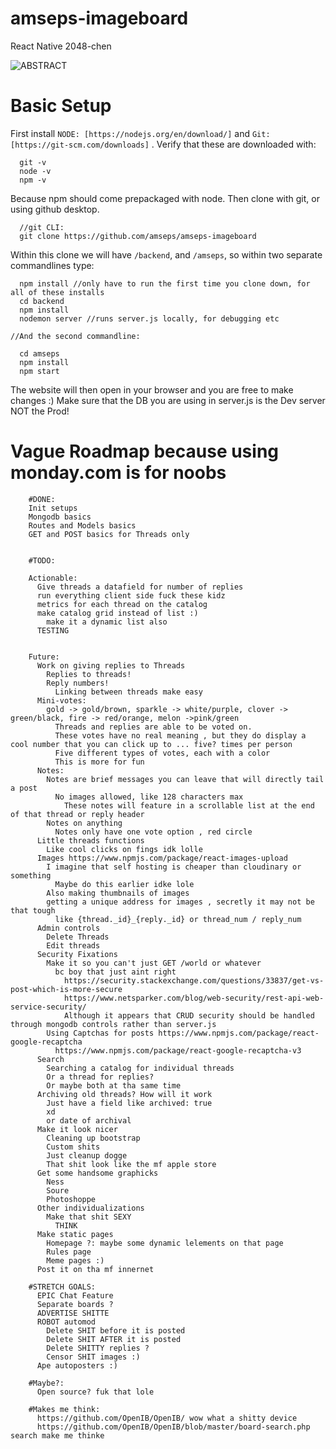 # amseps-imageboard
 React Native 2048-chen

![ABSTRACT](https://images.ctfassets.net/hrltx12pl8hq/5GaLeZJlLyOiQC4gOA0qUM/a0398c237e9744ade8b072f99349e07a/shutterstock_152461202_thumb.jpg?fit=fill&w=368&h=207)

# Basic Setup
First install `NODE: [https://nodejs.org/en/download/]` and `Git: [https://git-scm.com/downloads]` . Verify that these are downloaded with:
````
  git -v
  node -v
  npm -v
````
Because npm should come prepackaged with node. Then clone with git, or using github desktop.
```
  //git CLI:
  git clone https://github.com/amseps/amseps-imageboard
```
Within this clone we will have `/backend`, and `/amseps`, so within two separate commandlines type:
```
  npm install //only have to run the first time you clone down, for all of these installs
  cd backend
  npm install
  nodemon server //runs server.js locally, for debugging etc

//And the second commandline:

  cd amseps
  npm install 
  npm start
```
The website will then open in your browser and you are free to make changes :) Make sure that the DB you are using in server.js is the Dev server NOT the Prod!


# Vague Roadmap because using monday.com is for noobs
```
  	#DONE:
    Init setups
    Mongodb basics
    Routes and Models basics
    GET and POST basics for Threads only


  	#TODO:

    Actionable:
      Give threads a datafield for number of replies
      run everything client side fuck these kidz
      metrics for each thread on the catalog
      make catalog grid instead of list :)
        make it a dynamic list also
      TESTING


    Future:
      Work on giving replies to Threads
        Replies to threads!
        Reply numbers!
          Linking between threads make easy
      Mini-votes:
        gold -> gold/brown, sparkle -> white/purple, clover -> green/black, fire -> red/orange, melon ->pink/green
          Threads and replies are able to be voted on.
          These votes have no real meaning , but they do display a cool number that you can click up to ... five? times per person
          Five different types of votes, each with a color
          This is more for fun
      Notes:
        Notes are brief messages you can leave that will directly tail a post
          No images allowed, like 128 characters max
            These notes will feature in a scrollable list at the end of that thread or reply header
        Notes on anything
          Notes only have one vote option , red circle
      Little threads functions
        Like cool clicks on fings idk lolle
      Images https://www.npmjs.com/package/react-images-upload 
        I imagine that self hosting is cheaper than cloudinary or something
          Maybe do this earlier idke lole
        Also making thumbnails of images
        getting a unique address for images , secretly it may not be that tough
          like {thread._id}_{reply._id} or thread_num / reply_num
      Admin controls
        Delete Threads
        Edit threads
      Security Fixations
        Make it so you can't just GET /world or whatever
          bc boy that just aint right
            https://security.stackexchange.com/questions/33837/get-vs-post-which-is-more-secure 
            https://www.netsparker.com/blog/web-security/rest-api-web-service-security/ 
            Although it appears that CRUD security should be handled through mongodb controls rather than server.js
        Using Captchas for posts https://www.npmjs.com/package/react-google-recaptcha
          https://www.npmjs.com/package/react-google-recaptcha-v3 
      Search
        Searching a catalog for individual threads
        Or a thread for replies?
        Or maybe both at tha same time
      Archiving old threads? How will it work
        Just have a field like archived: true
        xd
        or date of archival
      Make it look nicer
        Cleaning up bootstrap
        Custom shits 
        Just cleanup dogge
        That shit look like the mf apple store
      Get some handsome graphicks
        Ness
        Soure
        Photoshoppe
      Other individualizations
        Make that shit SEXY 
          THINK
      Make static pages
        Homepage ?: maybe some dynamic lelements on that page
        Rules page
        Meme pages :)
      Post it on tha mf innernet

    #STRETCH GOALS:
      EPIC Chat Feature
      Separate boards ?
      ADVERTISE SHITTE
      ROBOT automod
        Delete SHIT before it is posted
        Delete SHIT AFTER it is posted
        Delete SHITTY replies ?
        Censor SHIT images :)
      Ape autoposters :)

    #Maybe?:
      Open source? fuk that lole
    
    #Makes me think:
      https://github.com/OpenIB/OpenIB/ wow what a shitty device
      https://github.com/OpenIB/OpenIB/blob/master/board-search.php search make me thinke
```